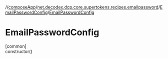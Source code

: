 //[composeApp](../../../index.md)/[net.decodex.dcp.core.supertokens.recipes.emailpassword](../index.md)/[EmailPasswordConfig](index.md)/[EmailPasswordConfig](-email-password-config.md)

# EmailPasswordConfig

[common]\
constructor()
